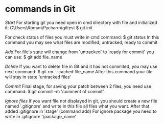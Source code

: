 # commands in Git

*Start*
For starting git you need open in cmd directory with file and initialized it: C\Users\Roman\Pycharm\gittest $ git 
init

For check status of files you must write in cmd command: $ git status
In this command you may see what files are modified, untracked, ready to commit

*Add*
For file's state will change from 'untracked' to 'ready for commit' you can use: $ git add file_name 

*Delete*
If you want to delete file in Git and it has not commited, you may use next command: $ git rm --cached file_name
After this command your file will stay in state 'untracked files'

*Commit*
Final stage, for saving your patch between 2 files, you need use command: $ git commit -m 'comment of commit'

*Ignore files*
If you want file not displayed in git, you should create a new file named '.gitignore' and write in this file all 
files what you want. After that added .gitignore in 'stage' (command add)
For ignore package you need to write in .gitignore '/package_name'



